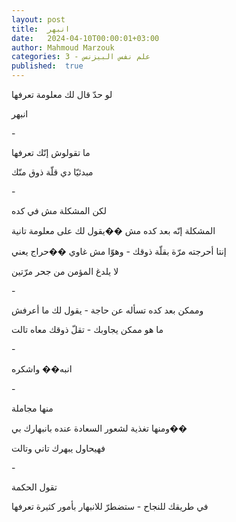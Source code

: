 ```yaml
---
layout: post
title:  انبهر
date:   2024-04-10T00:00:01+03:00
author: Mahmoud Marzouk
categories: 3 - علم نفس البيزنس
published:  true
---
```

لو حدّ قال لك معلومة تعرفها

انبهر

\-

ما تقولوش إنّك تعرفها

مبدئيّا دي قلّة ذوق منّك

\-

لكن المشكلة مش في كده

المشكلة إنّه بعد كده مش ��يقول لك على معلومة تانية

إنتا أحرجته مرّة بقلّة ذوقك - وهوّا مش غاوي ��حراج يعني

لا يلدغ المؤمن من جحر مرّتين

\-

وممكن بعد كده تسأله عن حاجة - يقول لك ما أعرفش

ما هو ممكن يجاوبك - تقلّ ذوقك معاه تالت

\-

انبه�� واشكره

\-

منها مجاملة

ومنها تغذية لشعور السعادة عنده بانبهارك بي��

فهيحاول يبهرك تاني وتالت

\-

تقول الحكمة

في طريقك للنجاح - ستضطرّ للانبهار بأمور كثيرة تعرفها
